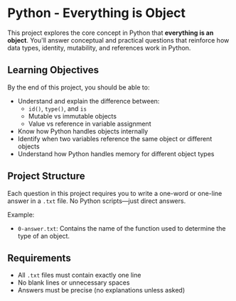 # Python - Everything is Object

This project explores the core concept in Python that **everything is an object**. You'll answer conceptual and practical questions that reinforce how data types, identity, mutability, and references work in Python.

## Learning Objectives

By the end of this project, you should be able to:

- Understand and explain the difference between:
  - `id()`, `type()`, and `is`
  - Mutable vs immutable objects
  - Value vs reference in variable assignment
- Know how Python handles objects internally
- Identify when two variables reference the same object or different objects
- Understand how Python handles memory for different object types

## Project Structure

Each question in this project requires you to write a one-word or one-line answer in a `.txt` file. No Python scripts—just direct answers.

Example:
- `0-answer.txt`: Contains the name of the function used to determine the type of an object.

## Requirements

- All `.txt` files must contain exactly one line
- No blank lines or unnecessary spaces
- Answers must be precise (no explanations unless asked)

